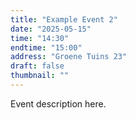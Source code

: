```yaml
---
title: "Example Event 2"
date: "2025-05-15"
time: "14:30"
endtime: "15:00"
address: "Groene Tuins 23"
draft: false
thumbnail: ""
---
```


Event description here.